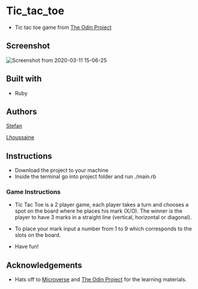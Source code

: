 # Tic_tac_toe

- Tic tac toe game from [The Odin Project](https://www.theodinproject.com/courses/ruby-programming/lessons/oop)

## Screenshot

![Screenshot from 2020-03-11 15-06-25](https://user-images.githubusercontent.com/55356496/76425531-0bb19900-63aa-11ea-9703-37e1779814a6.png)

## Built with

- Ruby

## Authors

[Stefan](https://github.com/dili021)

[Lhoussaine](https://github.com/bouaik)

## Instructions
- Download the project to your machine
- Inside the terminal go into project folder and run ./main.rb

### Game Instructions

- Tic Tac Toe is a 2 player game, each player takes a turn and chooses a spot on the board where he places his mark (X/O). The winner is the player to have 3 marks in a straight line (vertical, horizontal or diagonal).

- To place your mark input a number from 1 to 9 which corresponds to the slots on the board. 

- Have fun!

## Acknowledgements

- Hats off to [Microverse](https://www.microverse.org) and [The Odin Project](https://www.theodinproject.com) for the learning materials.